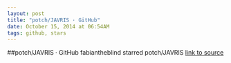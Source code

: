 ```yaml
---
layout: post
title: "potch/JAVRIS · GitHub"
date: October 15, 2014 at 06:54AM
tags: github, stars
---
```

##potch/JAVRIS · GitHub
fabiantheblind starred potch/JAVRIS
[link to source](http://ift.tt/1qqPGvv) 
